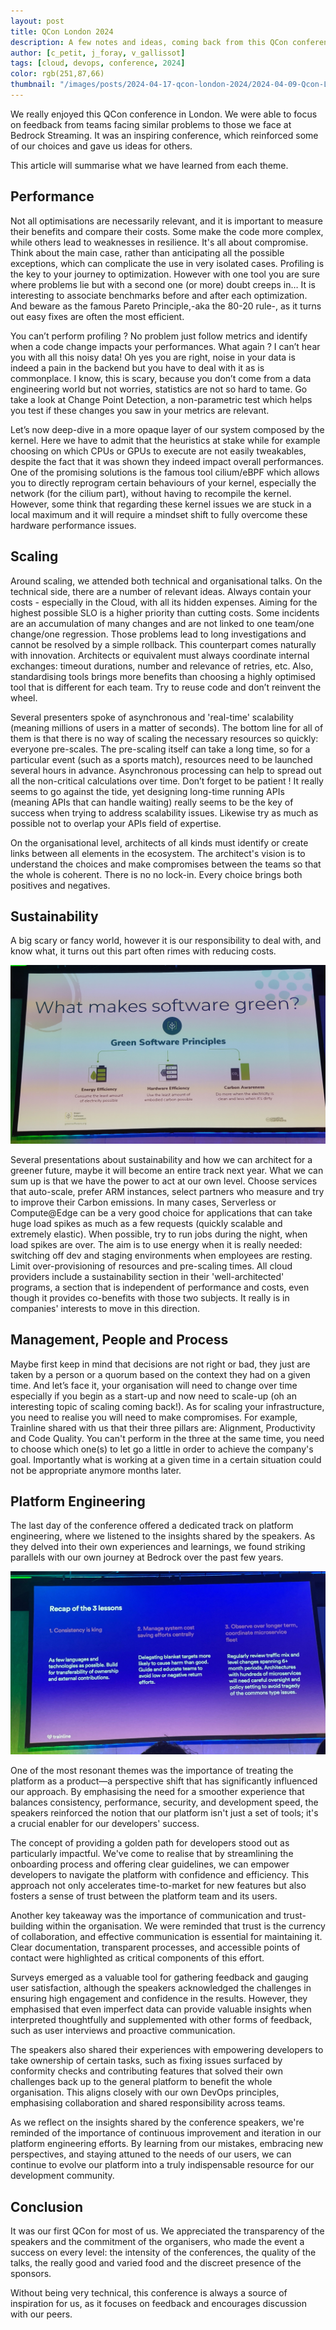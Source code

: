 ```yaml
---
layout: post
title: QCon London 2024
description: A few notes and ideas, coming back from this QCon conference at London.
author: [c_petit, j_foray, v_gallissot]
tags: [cloud, devops, conference, 2024]
color: rgb(251,87,66)
thumbnail: "/images/posts/2024-04-17-qcon-london-2024/2024-04-09-Qcon-London-arrival.jpg"
---
```


We really enjoyed this QCon conference in London. We were able to focus on feedback from teams facing similar problems to those we face at Bedrock Streaming. It was an inspiring conference, which reinforced some of our choices and gave us ideas for others.

This article will summarise what we have learned from each theme.


## Performance

Not all optimisations are necessarily relevant, and it is important to measure their benefits and compare their costs. Some make the code more complex, while others lead to weaknesses in resilience. It's all about compromise.
Think about the main case, rather than anticipating all the possible exceptions, which can complicate the use in very isolated cases.
Profiling is the key to your journey to optimization. However with one tool you are sure where problems lie but with a second one (or more) doubt creeps in… It is interesting to associate benchmarks before and after each optimization. And beware as the famous Pareto Principle,-aka the 80-20 rule-, as it turns out easy fixes are often the most efficient.

You can’t perform profiling ? No problem just follow metrics and identify when a code change impacts your performances. What again ? I can’t hear you with all this noisy data! Oh yes you are right, noise in your data is indeed a pain in the backend but you have to deal with it as is commonplace. I know, this is scary, because you don’t come from a data engineering world but not worries, statistics are not so hard to tame. Go take a look at Change Point Detection, a non-parametric test which helps you test if these changes you saw in your metrics are relevant.

Let’s now deep-dive in a more opaque layer of our system composed by the kernel. Here we have to admit that the heuristics at stake while for example choosing on which CPUs or GPUs to execute are not easily tweakables, despite the fact that it was shown they indeed impact overall performances. 
One of the promising solutions is the famous tool cilium/eBPF which allows you to directly reprogram certain behaviours of your kernel, especially the network (for the cilium part), without having to recompile the kernel. 
However, some think that regarding these kernel issues we are stuck in a local maximum and it will require a mindset shift to fully overcome these hardware performance issues.



## Scaling

Around scaling, we attended both technical and organisational talks.
On the technical side, there are a number of relevant ideas. Always contain your costs - especially in the Cloud, with all its hidden expenses. Aiming for the highest possible SLO is a higher priority than cutting costs.
Some incidents are an accumulation of many changes and are not linked to one team/one change/one regression. Those problems lead to long investigations and cannot be resolved by a simple rollback. This counterpart comes naturally with innovation.
Architects or equivalent must always coordinate internal exchanges: timeout durations, number and relevance of retries, etc.
Also, standardising tools brings more benefits than choosing a highly optimised tool that is different for each team. Try to reuse code and don’t reinvent the wheel.


Several presenters spoke of asynchronous and 'real-time' scalability (meaning millions of users in a matter of seconds). The bottom line for all of them is that there is no way of scaling the necessary resources so quickly: everyone pre-scales. The pre-scaling itself can take a long time, so for a particular event (such as a sports match), resources need to be launched several hours in advance. Asynchronous processing can help to spread out all the non-critical calculations over time.
Don’t forget to be patient ! It really seems to go against the tide, yet designing long-time running APIs (meaning APIs that can handle waiting) really seems to be the key of success when trying to address scalability issues. Likewise try as much as possible not to overlap your APIs field of expertise.

On the organisational level, architects of all kinds must identify or create links between all elements in the ecosystem.
The architect's vision is to understand the choices and make compromises between the teams so that the whole is coherent. There is no no lock-in. Every choice brings both positives and negatives.


## Sustainability

A big scary or fancy world, however it is our responsibility to deal with, and know what, it turns out this part often rimes with reducing costs. 

![What makes software green?](images/posts/2024-04-17-qcon-london-2024/2024-04-10-what-makes-software-green.jpg)

Several presentations about sustainability and how we can architect for a greener future, maybe it will become an entire track next year.
What we can sum up is that we have the power to act at our own level. Choose services that auto-scale, prefer ARM instances, select partners who measure and try to improve their Carbon emissions. In many cases, Serverless or Compute@Edge can be a very good choice for applications that can take huge load spikes as much as a few requests (quickly scalable and extremely elastic). When possible, try to run jobs during the night, when load spikes are over. 
The aim is to use energy when it is really needed: switching off dev and staging environments when employees are resting. Limit over-provisioning of resources and pre-scaling times.
All cloud providers include a sustainability section in their 'well-architected' programs, a section that is independent of performance and costs, even though it provides co-benefits with those two subjects. 
It really is in companies' interests to move in this direction.


## Management, People and  Process

Maybe first keep in mind that decisions are not right or bad, they just are taken by a person or a quorum based on the context they had on a given time. And let’s face it, your organisation will need to change over time especially if you begin as a start-up and now need to scale-up (oh an interesting topic of scaling coming back!).
As for scaling your infrastructure, you need to realise you will need to make compromises. For example, Trainline shared with us that their three pillars are: Alignment, Productivity and Code Quality. You can't perform in the three at the same time, you need to choose which one(s) to let go a little in order to achieve the company's goal. Importantly what is working at a given time in a certain situation could not be appropriate anymore months later.


## Platform Engineering

The last day of the conference offered a dedicated track on platform engineering, where we listened to the insights shared by the speakers. As they delved into their own experiences and learnings, we found striking parallels with our own journey at Bedrock over the past few years.

![Lessons from Trainline](images/posts/2024-04-17-qcon-london-2024/2024-04-09-Trainline-lessons.jpg)

One of the most resonant themes was the importance of treating the platform as a product—a perspective shift that has significantly influenced our approach. By emphasising the need for a smoother experience that balances consistency, performance, security, and development speed, the speakers reinforced the notion that our platform isn't just a set of tools; it's a crucial enabler for our developers' success.

The concept of providing a golden path for developers stood out as particularly impactful. We've come to realise that by streamlining the onboarding process and offering clear guidelines, we can empower developers to navigate the platform with confidence and efficiency. This approach not only accelerates time-to-market for new features but also fosters a sense of trust between the platform team and its users.

Another key takeaway was the importance of communication and trust-building within the organisation. We were reminded that trust is the currency of collaboration, and effective communication is essential for maintaining it. Clear documentation, transparent processes, and accessible points of contact were highlighted as critical components of this effort.

Surveys emerged as a valuable tool for gathering feedback and gauging user satisfaction, although the speakers acknowledged the challenges in ensuring high engagement and confidence in the results. However, they emphasised that even imperfect data can provide valuable insights when interpreted thoughtfully and supplemented with other forms of feedback, such as user interviews and proactive communication.

The speakers also shared their experiences with empowering developers to take ownership of certain tasks, such as fixing issues surfaced by conformity checks and contributing features that solved their own challenges back up to the general platform to benefit the whole organisation. This aligns closely with our own DevOps principles, emphasising collaboration and shared responsibility across teams.

As we reflect on the insights shared by the conference speakers, we're reminded of the importance of continuous improvement and iteration in our platform engineering efforts. By learning from our mistakes, embracing new perspectives, and staying attuned to the needs of our users, we can continue to evolve our platform into a truly indispensable resource for our development community.


## Conclusion

It was our first QCon for most of us. We appreciated the transparency of the speakers and the commitment of the organisers, who made the event a success on every level: the intensity of the conferences, the quality of the talks, the really good and varied food and the discreet presence of the sponsors.

Without being very technical, this conference is always a source of inspiration for us, as it focuses on feedback and encourages discussion with our peers.

